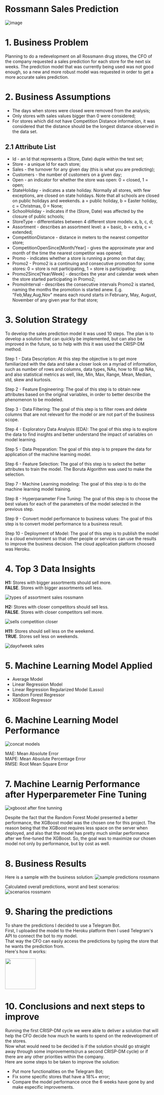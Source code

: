 # Rossmann Sales Prediction

![image](https://user-images.githubusercontent.com/67356304/139589757-67b447f4-9c56-4b5b-a8e9-02d8d21da292.png)


# 1. Business Problem
Planning to do a redevelopment on all Rossmann drug stores, the CFO of the company requested a sales prediction for each store for the next six weeks. The prediction model that was currently being used was not good enough, so a new and more robust model was requested in order to get a more accurate sales prediction.

# 2. Business Assumptions
* The days when stores were closed were removed from the analysis;
* Only stores with sales values bigger than 0 were considered;
* For stores which did not have Competition Distance information, it was considered that the distance should be the longest distance observed in the data set.

## 2.1 Attribute List

* Id - an Id that represents a (Store, Date) duple within the test set;
* Store - a unique Id for each store;
* Sales - the turnover for any given day (this is what you are predicting);
* Customers - the number of customers on a given day;
* Open - an indicator for whether the store was open: 0 = closed, 1 = open;
* StateHoliday - indicates a state holiday. Normally all stores, with few exceptions, are closed on state holidays. Note that all schools are closed on public holidays and weekends. a = public holiday, b = Easter holiday, c = Christmas, 0 = None;
* SchoolHoliday - indicates if the (Store, Date) was affected by the closure of public schools;
* StoreType - differentiates between 4 different store models: a, b, c, d;
* Assortment - describes an assortment level: a = basic, b = extra, c = extended;
* CompetitionDistance - distance in meters to the nearest competitor store;
* CompetitionOpenSince[Month/Year] - gives the approximate year and month of the time the nearest competitor was opened;
* Promo - indicates whether a store is running a promo on that day;
* Promo2 - Promo2 is a continuing and consecutive promotion for some stores: 0 = store is not participating, 1 = store is participating;
* Promo2Since[Year/Week] - describes the year and calendar week when the store started participating in Promo2;
* PromoInterval - describes the consecutive intervals Promo2 is started, naming the months the promotion is started anew. E.g. "Feb,May,Aug,Nov" means each round starts in February, May, August, November of any given year for that store;

# 3. Solution Strategy
To develop the sales prediction model it was used 10 steps. 
The plan is to develop a solution that can quickly be implemented, but can also be improved in the future, so to help with this it was used the CRISP-DM method.

Step 1 - Data Description: At this step the objective is to get more familiarized with the data and take a closer look on a myriad of information, such as number of rows and columns, data types, NAs, how to fill up NAs, and also statistical metrics as well, like, Min, Max, Range, Mean, Median, std, skew and kurtosis. 

Step 2 - Feature Engineering: The goal of this step is to obtain new attributes based on the original variables, in order to better describe the phenomenon to be modeled.

Step 3 - Data Filtering: The goal of this step is to filter rows and delete columns that are not relevant for the model or are not part of the business scope.

Step 4 - Exploratory Data Analysis (EDA): The goal of this step is to explore the data to find insights and better understand the impact of variables on model learning.

Step 5 - Data Preparation: The goal of this step is to prepare the data for application of the machine learning model.

Step 6 - Feature Selection: The goal of this step is to select the better attributes to train the model. The Boruta Algorithm was used to make the selection.

Step 7 - Machine Learning modeling: The goal of this step is to do the machine learning model training.

Step 8 - Hyperparameter Fine Tuning: The goal of this step is to choose the best values for each of the parameters of the model selected in the previous step.

Step 9 - Convert model performance to business values: The goal of this step is to convert model performance to a business result.

Step 10 - Deployment of Model: The goal of this step is to publish the model in a cloud environment so that other people or services can use the results to improve the business decision. The cloud application platform choosed was Heroku.

# 4. Top 3 Data Insights

**H1:** Stores with bigger assortments should sell more.<br />
**FALSE**. Stores with bigger assortments sell less.

![types of assortment sales rossmann](https://user-images.githubusercontent.com/67356304/140271291-7015dac8-f253-4700-b56a-2d635d132311.jpg)

**H2:** Stores with closer competitors should sell less.<br />
**FALSE**. Stores with closer competitors sell more.

![sells competition closer](https://user-images.githubusercontent.com/67356304/140009245-9659f820-f6a8-4b6e-b239-7367f3bee959.jpg)

**H11:** Stores should sell less on the weekend. <br />
**TRUE**. Stores sell less on weekends.

![dayofweek sales](https://user-images.githubusercontent.com/67356304/140014586-f0f61b4f-0aba-447f-9bf1-75c588cb24fb.jpg)


# 5. Machine Learning Model Applied

* Average Model <br />
* Linear Regression Model <br />
* Linear Regression Regularized Model (Lasso) <br />
* Random Forest Regressor <br />
* XGBoost Regressor <br />

# 6. Machine Learning Model Performance

![concat models ](https://user-images.githubusercontent.com/67356304/140694723-0b8022a9-af97-457a-a8c9-e40059245e5c.jpg)

MAE: Mean Absolute Error <br />
MAPE: Mean Absolute Percentage Error <br />
RMSE: Root Mean Square Error <br />

# 7. Machine Learnig Performance after Hyperparemeter Fine Tuning

![xgboost after fine tunning](https://user-images.githubusercontent.com/67356304/140705229-b545619d-22c9-48be-bb4c-625651290711.jpg)

Despite the fact that the Random Forest Model presented a better performance, the XGBoost model was the chosen one for this project. The reason being that the XGBoost requires less space on the server when deployed, and also that the model has pretty much similar performance after we fine-tuned the XGBoost. So, the goal was to maximize our chosen model not only by performance, but by cost as well.

# 8. Business Results

Here is a sample with the business solution:
![sample predictions rossmann](https://user-images.githubusercontent.com/67356304/140892420-54a96eee-989c-4175-8c22-90aaf0e62608.jpg)<br />

Calculated overall predictions, worst and best scenarios:<br />
![scenarios rossmann](https://user-images.githubusercontent.com/67356304/140891760-a26544ef-ecfd-4934-bc38-d24ffe5ae12d.jpg)

# 9. Sharing the predictions

To share the predictions I decided to use a Telegram Bot.<br/>
First, I uploaded the model to the Heroku platform then I used Telegram's API to connect the bot to my model.<br/>
That way the CFO can easily access the predictions by typing the store that he wants the prediction from.<br/>
Here's how it works:<br/>

<img src="https://user-images.githubusercontent.com/67356304/143533725-67d15a2e-5219-4856-a0c1-ca6b0dd852f7.png" width="100" height="100">


# 10. Conclusions and next steps to improve
Running the first CRISP-DM cycle we were able to deliver a solution that will help the CFO decide how much he wants to spend on the redevelopment of the stores.<br/>
Now what would need to be decided is if the solution should go straight away through some improvements(run a second CRISP-DM cycle) or if there are any other priorities within the company.<br/>
Here are some steps to be taken to improve the solution:<br/>
 *  Put more functionalities on the Telegram Bot;<br/>
 *  Fix some specific stores that have a 18%+ error;<br/>
 *  Compare the model performance once the 6 weeks have gone by and make especific improvements.<br/>

